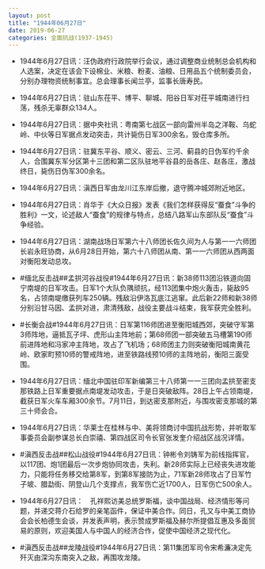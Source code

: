 ```yaml
---
layout: post
title: "1944年06月27日"
date: 2019-06-27
categories: 全面抗战(1937-1945)
---
```


<meta name="referrer" content="no-referrer" />

- 1944年6月27日讯：汪伪政府行政院举行会议，通过调整商业统制总会机构和人选案，决定在该会下设棉业、米粮、粉麦、油粮、日用品五个统制委员会，分别办理物资统制事宜。总会理事长闻兰亭，监事长唐寿民。 

- 1944年6月27日讯：驻山东茌平、博平、聊城、阳谷日军对茌平城南进行扫荡，残杀无辜群众134人。 

- 1944年6月27日讯：据中央社讯：粤南第七战区一部向雷州半岛之洋鞍、乌蛇岭、中伙等日军据点发动突击，共计毙伤日军300余名，毁仓库多所。 

- 1944年6月27日讯：驻冀东平谷、顺义、密云、三河、蓟县的日伪军约千余人，合围冀东军分区第十三团和第二区队驻地平谷县的岳各庄、赵各庄，激战终日，毙伤日伪军300余名。 

- 1944年6月27日讯：滇西日军由龙川江东岸后撤，退守腾冲城郊附近地区。 

- 1944年6月27日讯：肖华于《大众日报》发表《我们怎样获得反“蚕食”斗争的胜利》一文，论述敌人“蚕食”的规律与特点，总结八路军山东部队反“蚕食”斗争经验。 

- 1944年6月27日讯：湖南战场日军第六十八师团长佐久间为人与第一一六师团长岩永旺协商，从6月28日开始，第六十八师团从南、第一一六师团从西两面对衡阳发动总攻。 

- #缅北反击战##孟拱河谷战役#1944年6月27日讯：新38师113团沿铁道向固宁南堤的日军攻击。日军1个大队负隅顽抗，经113团集中炮火轰击，毙敌95名，占领南堤缴获列车250辆。残敌沿伊洛瓦底江逃窜。此后新22师和新38师分别沿甘马因、孟拱对进，肃清残敌，战役主要战斗结束，我军获完全胜利。 

- #长衡会战#1944年6月27日讯：日军第116师团进至衡阳城西郊，突破守军第3师阵地，逼抵瓦子坪、虎形山主阵地前；第68师团一部突破五马槽第190师前进阵地和冯家冲主阵地，攻占了飞机场；68师团主力则突破衡阳城南黄花岭、欧家町预10师的警戒阵地，进至铁路线预10师的主阵地前，衡阳三面受围。 

- 1944年6月27日讯：缅北中国驻印军新编第三十八师第一一三团向孟拱至密支那铁路上日军重要据点南堤发动攻击，于是日突破敌阵。28日上午占领南堤，截获日军火车车厢300余节。7月11日，到达密支那附近，与围攻密支那城的第三十师会合。 

- 1944年6月27日讯：华莱士在桂林与中、美将领商讨中国抗战形势，并听取军事委员会副参谋总长白崇禧、第四战区司令长官张发奎介绍战区战况详情。 

- #滇西反击战##松山战役#1944年6月27日讯：钟彬令刘铸军为前线指挥官，以117团、炮1团最后一次步炮协同攻击，失利。新28师实际上已经丧失进攻能力，只能将任务移交给第8军，到第8军接防为止，71军新28师攻占了日军竹子坡、腊勐街、阴登山几个支撑点，我军伤亡近1700人，日军伤亡500余人。 

- 1944年6月27日讯：　孔祥熙访美总统罗斯福，谈中国战局、经济情形等问题，并递交蒋介石给罗的亲笔函件，保证中美合作。同日，孔又与中美工商协会会长柏德生会谈，并发表声明，表示赞成罗斯福及赫尔所提倡互惠及多面贸易的原则，欢迎美国人与中国人的经济合作，促使中国经济之现代化。 

- #滇西反击战##龙陵战役#1944年6月27日讯：第11集团军司令宋希濂决定先歼灭由深沟东南突入之敌，再围攻龙陵。 

